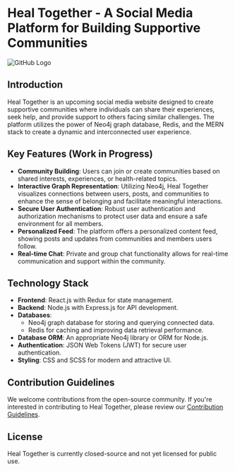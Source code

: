 # Heal Together - A Social Media Platform for Building Supportive Communities

![GitHub Logo](https://github.com/ezaanamin1/Heal-Together/blob/main/icon.png)

## Introduction

Heal Together is an upcoming social media website designed to create supportive communities where individuals can share their experiences, seek help, and provide support to others facing similar challenges. The platform utilizes the power of Neo4j graph database, Redis, and the MERN stack to create a dynamic and interconnected user experience.

## Key Features (Work in Progress)

- **Community Building**: Users can join or create communities based on shared interests, experiences, or health-related topics.
- **Interactive Graph Representation**: Utilizing Neo4j, Heal Together visualizes connections between users, posts, and communities to enhance the sense of belonging and facilitate meaningful interactions.
- **Secure User Authentication**: Robust user authentication and authorization mechanisms to protect user data and ensure a safe environment for all members.
- **Personalized Feed**: The platform offers a personalized content feed, showing posts and updates from communities and members users follow.
- **Real-time Chat**: Private and group chat functionality allows for real-time communication and support within the community.

## Technology Stack

- **Frontend**: React.js with Redux for state management.
- **Backend**: Node.js with Express.js for API development.
- **Databases**:
  - Neo4j graph database for storing and querying connected data.
  - Redis for caching and improving data retrieval performance.
- **Database ORM**: An appropriate Neo4j library or ORM for Node.js.
- **Authentication**: JSON Web Tokens (JWT) for secure user authentication.
- **Styling**: CSS and SCSS for modern and attractive UI.

## Contribution Guidelines

We welcome contributions from the open-source community. If you're interested in contributing to Heal Together, please review our [Contribution Guidelines](link_to_contribution_guidelines.md).

## License

Heal Together is currently closed-source and not yet licensed for public use.

